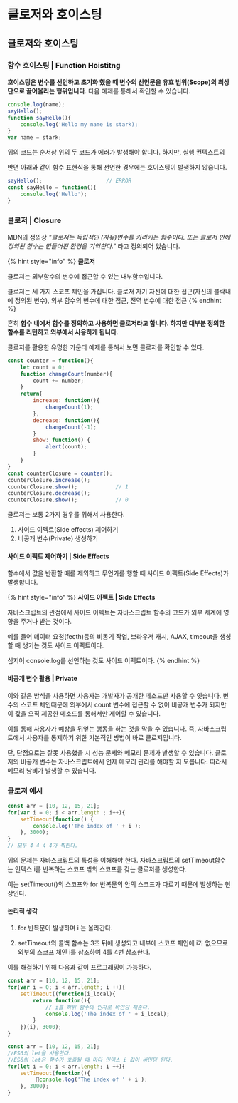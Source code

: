 # 클로저와 호이스팅

## 클로저와 호이스팅 

### 함수 호이스팅 \| Function Hoistitng

 **호이스팅은** **변수를 선언하고 초기화 했을 때 변수의 선언문을 유효 범위\(Scope\)의 최상단으로 끌어올리는 행위입니다**. 다음 예제를 통해서 확인할 수 있습니다.

```javascript
console.log(name);
sayHello();
function sayHello(){
    console.log('Hello my name is stark);
}
var name = stark;
```

 위의 코드는 순서상 위의 두 코드가 에러가 발생해야 합니다. 하지만, 실행 컨텍스트의

 반면 아래와 같이 함수 표현식을 통해 선언한 경우에는 호이스팅이 발생하지 않습니다.

```javascript
sayHello();                    // ERROR
const sayHello = function(){
    console.log('Hello');
}
```

### 클로저 \| Closure

 MDN의 정의상 _"클로저는 독립적인 \(자유\)변수를 카리키는 함수이다.  또는 클로저 안에 정의된 함수는 만들어진 환경을 기억한다."_ 라고 정의되어 있습니다.

{% hint style="info" %}
**클로저**

클로저는 외부함수의 변수에 접근할 수 있는 내부함수입니다.

클로저는 세 가지 스코프 체인을 가집니다. 클로저 자기 자신에 대한 접근\(자신의 블락내에 정의된 변수\), 외부 함수의 변수에 대한 접근, 전역 변수에 대한 접근 
{% endhint %}

 흔히 **함수 내에서 함수를 정의하고 사용하면 클로저라고 합니다. 하지만 대부분 정의한 함수를 리턴하고 외부에서 사용하게 됩니다.** 

 클로저를 활용한 유명한 카운터 예제를 통해서 보면 클로저를 확인할 수 있다.

```javascript
const counter = function(){
    let count = 0;
    function changeCount(number){
        count += number;
    }
    return{
        increase: function(){
            changeCount(1);
        },
        decrease: function(){
            changeCount(-1);
        }
        show: function() {
            alert(count);
        }
    }
}
const counterClosure = counter();
counterClosure.increase();
counterClosure.show();            // 1
counterClosure.decrease();
counterClosure.show();            // 0
```

 클로저는 보통 2가지 경우를 위해서 사용한다.

1. 사이드 이펙트\(Side effects\) 제어하기
2. 비공개 변수\(Private\) 생성하기

#### 사이드 이펙트 제어하기 \| Side Effects

 함수에서 값을 반환할 때를 제외하고 무언가를 행할 때 사이드 이펙트\(Side Effects\)가 발생합니다. 

{% hint style="info" %}
**사이드 이펙트 \| Side Effects**

자바스크립트의 관점에서 사이드 이펙트는 자바스크립트 함수의 코드가 외부 세계에 영향을 주거나 받는 것이다. 

예를 들어 데이터 요청\(fecth\)등의 비동기 작업, 브라우저 캐시, AJAX, timeout을 생성할 때 생기는 것도 사이드 이펙트이다.

심지어 console.log를 선언하는 것도 사이드 이펙트이다.
{% endhint %}

#### 비공개 변수 활용 \| Private 

 이와 같은 방식을 사용하면 사용자는 개발자가 공개한 메소드만 사용할 수 잇습니다. 변수의 스코프 체인때문에 외부에서 count 변수에 접근할 수 없어 비공개 변수가 되지만 이 값을 오직 제공한 메소드를 통해서만 제어할 수 있습니다.

 이를 통해 사용자가 예상을 뒤엎는 행동을 하는 것을 막을 수 있습니다. 즉, 자바스크립트에서 사용자를 통제하기 위한 기본적인 방법이 바로 클로저입니다.

 단, 단점으로는 잘못 사용했을 시 성능 문제와 메모리 문제가 발생할 수 있습니다. 클로저의 비공개 변수는 자바스크립트에서 언제 메모리 관리를 해야할 지 모릅니다. 따라서 메모리 낭비가 발생할 수 있습니다. 

### 클로저 예시 

```javascript
const arr = [10, 12, 15, 21];
for(var i = 0; i < arr.length ; i++){
    setTimeout(function() {
        console.log('The index of ' + i );
    }, 3000);
}
// 모두 4 4 4 4가 찍힌다. 
```

 위의 문제는 자바스크립트의 특성을 이해해야 한다. 자바스크립트의 setTimeout함수는 인덱스 i를 반복하는 스코프 밖의 스코프를 갖는 클로저를 생성한다.

 이는 setTimeout\(\)의 스코프와 for 반복문의 안의 스코프가 다르기 때문에 발생하는 현상인다. 

#### 논리적 생각

1. for 반복문이 발생하며 i 는 올라간다.

2. setTimeout의 콜백 함수는 3초 뒤에 생성되고 내부에 스코프 체인에 i가 없으므로 외부의 스코프 체인 i를 참조하여 4를 4번 참조한다.

이를 해결하기 위해 다음과 같이 프로그래밍이 가능하다.

```javascript
const arr = [10, 12, 15, 21];
for(var i = 0; i < arr.length; i ++){
    setTimeout((function(i_local){
        return function(){
            // i를 하위 함수의 인자로 바인딩 해준다.
            console.log('The index of ' + i_local);
        }
    })(i), 3000);
}
```

```javascript
const arr = [10, 12, 15, 21];
//ES6의 let을 사용한다.
//ES6의 let은 함수가 호출될 때 마다 인덱스 i 값이 바인딩 된다. 
for(let i = 0; i < arr.length; i ++){
    setTimeout(function(){
         console.log('The index of ' + i );
    }, 3000);
}
```

